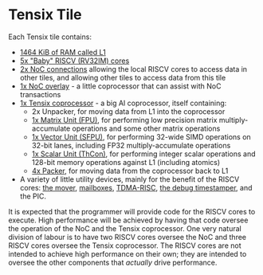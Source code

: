 # Tensix Tile

Each Tensix tile contains:
  * [1464 KiB of RAM called L1](L1.md)
  * [5x "Baby" RISCV (RV32IM) cores](BabyRISCV/README.md)
  * [2x NoC connections](../NoC/README.md) allowing the local RISCV cores to access data in other tiles, and allowing other tiles to access data from this tile
  * [1x NoC overlay](../NoC/Overlay/README.md) - a little coprocessor that can assist with NoC transactions
  * [1x Tensix coprocessor](TensixCoprocessor/README.md) - a big AI coprocessor, itself containing:
    * 2x Unpacker, for moving data from L1 into the coprocessor
    * [1x Matrix Unit (FPU)](TensixCoprocessor/MatrixUnit.md), for performing low precision matrix multiply-accumulate operations and some other matrix operations
    * [1x Vector Unit (SFPU)](TensixCoprocessor/VectorUnit.md), for performing 32-wide SIMD operations on 32-bit lanes, including FP32 multiply-accumulate operations
    * [1x Scalar Unit (ThCon)](TensixCoprocessor/ScalarUnit.md), for performing integer scalar operations and 128-bit memory operations against L1 (including atomics)
    * [4x Packer](TensixCoprocessor/Packers/README.md), for moving data from the coprocessor back to L1
  * A variety of little utility devices, mainly for the benefit of the RISCV cores: [the mover](Mover.md), [mailboxes](BabyRISCV/Mailboxes.md), [TDMA-RISC](TDMA-RISC.md), [the debug timestamper](DebugTimestamper.md), and the PIC.

It is expected that the programmer will provide code for the RISCV cores to execute. High performance will be achieved by having that code oversee the operation of the NoC and the Tensix coprocessor. One very natural division of labour is to have two RISCV cores oversee the NoC and three RISCV cores oversee the Tensix coprocessor. The RISCV cores are not intended to achieve high performance on their own; they are intended to oversee the other components that _actually_ drive performance.
